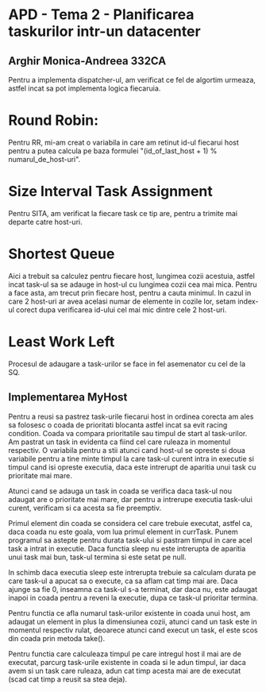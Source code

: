# APD - Tema 2 - Planificarea taskurilor intr-un datacenter
## Arghir Monica-Andreea 332CA

Pentru a implementa dispatcher-ul, am verificat ce fel de algortim urmeaza,
astfel incat sa pot implementa logica fiecaruia.

# Round Robin:
Pentru RR, mi-am creat o variabila in care am retinut id-ul fiecarui host
pentru a putea calcula pe baza formulei "(id_of_last_host + 1) % numarul_de_host-uri".
# Size Interval Task Assignment
Pentru SITA, am verificat la fiecare task ce tip are, pentru a trimite mai departe catre host-uri.
# Shortest Queue
Aici a trebuit sa calculez pentru fiecare host, lungimea cozii acestuia, astfel incat
task-ul sa se adauge in host-ul cu lungimea cozii cea mai mica.
Pentru a face asta, am trecut prin fiecare host, pentru a cauta minimul. In cazul 
in care 2 host-uri ar avea acelasi numar de elemente in cozile lor, setam index-ul corect dupa
verificarea id-ului cel mai mic dintre cele 2 host-uri.
# Least Work Left
Procesul de adaugare a task-urilor se face in fel asemenator cu cel de la SQ.

## Implementarea MyHost

Pentru a reusi sa pastrez task-urile fiecarui host in ordinea corecta am ales sa folosesc o coada de prioritati
blocanta astfel incat sa evit racing condition. Coada va compara prioritatile sau timpul de start al task-urilor.
Am pastrat un task in evidenta ca fiind cel care ruleaza in momentul respectiv.
O variabila pentru a stii atunci cand host-ul se opreste si doua variabile pentru a tine minte timpul la care
task-ul curent intra in executie si timpul cand isi opreste executia, daca este intrerupt de aparitia unui task cu prioritate mai mare.

Atunci cand se adauga un task in coada se verifica daca task-ul nou adaugat are o prioritate mai mare, dar
pentru a intrerupe executia task-ului curent, verificam si ca acesta sa fie preemptiv.

Primul element din coada se considera cel care trebuie executat, astfel ca, daca coada nu este goala, 
vom lua primul element in currTask. Punem programul sa astepte pentru durata task-ului si pastram timpul in
care acel task a intrat in executie. Daca functia sleep nu este intrerupta de aparitia unui task mai bun,
task-ul termina si este setat pe null.

In schimb daca executia sleep este intrerupta trebuie sa calculam durata pe care task-ul a apucat sa o execute,
ca sa aflam cat timp mai are. Daca ajunge sa fie 0, inseamna ca task-ul s-a terminat, dar daca nu, este adaugat inapoi in coada
pentru a reveni la executie, dupa ce task-ul prioritar termina.

Pentru functia ce afla numarul task-urilor existente in coada unui host, am adaugat un element in plus la dimensiunea cozii,
atunci cand un task este in momentul respectiv rulat, deoarece atunci cand execut un task, el este scos din coada prin metoda take().

Pentru functia care calculeaza timpul pe care intregul host il mai are de executat, parcurg
task-urile existente in coada si le adun timpul, iar daca avem si un task care ruleaza, adun cat timp acesta mai are de executat (scad cat timp
a reusit sa stea deja).
